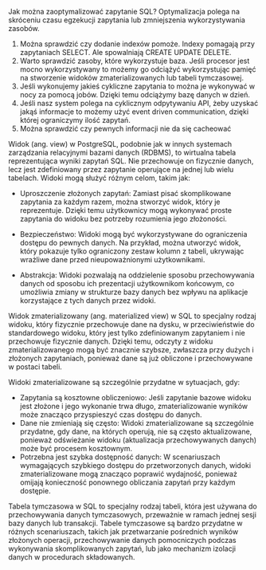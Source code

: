 Jak można zaoptymalizować zapytanie SQL?
Optymalizacja polega na skróceniu czasu egzekucji zapytania lub zmniejszenia wykorzystywania zasobów.
1. Można sprawdzić czy dodanie indexów pomoże. Indexy pomagają przy zapytaniach SELECT. Ale spowalniają CREATE UPDATE DELETE.
2. Warto sprawdzić zasoby, które wykorzystuje baza. 
Jeśli procesor jest mocno wykorzystywany to możemy go odciążyć wykorzystując pamięć na stworzenie widoków zmaterializowanych lub tabeli tymczasowej.
3. Jeśli wykonujemy jakieś cykliczne zapytania to można je wykonywać w nocy za pomocą jobów. Dzięki temu odciążymy bazę danych w dzień.
4. Jeśli nasz system polega na cyklicznym odpytywaniu API, żeby uzyskać jakąś informacje to możemy użyć event driven communication, dzięki której ograniczymy ilość zapytań.
5. Można sprawdzić czy pewnych informacji nie da się cacheować


Widok (ang. view) w PostgreSQL, podobnie jak w innych systemach zarządzania relacyjnymi bazami danych (RDBMS), to wirtualna tabela reprezentująca wyniki zapytań SQL. 
Nie przechowuje on fizycznie danych, lecz jest zdefiniowany przez zapytanie operujące na jednej lub wielu tabelach. Widoki mogą służyć różnym celom, takim jak:

* Uproszczenie złożonych zapytań: Zamiast pisać skomplikowane zapytania za każdym razem, można stworzyć widok, który je reprezentuje. 
Dzięki temu użytkownicy mogą wykonywać proste zapytania do widoku bez potrzeby rozumienia jego złożoności.

* Bezpieczeństwo: Widoki mogą być wykorzystywane do ograniczenia dostępu do pewnych danych. 
Na przykład, można utworzyć widok, który pokazuje tylko ograniczony zestaw kolumn z tabeli, ukrywając wrażliwe dane przed nieupoważnionymi użytkownikami.

* Abstrakcja: Widoki pozwalają na oddzielenie sposobu przechowywania danych od sposobu ich prezentacji użytkownikom końcowym, 
co umożliwia zmiany w strukturze bazy danych bez wpływu na aplikacje korzystające z tych danych przez widoki.



Widok zmaterializowany (ang. materialized view) w SQL to specjalny rodzaj widoku, który fizycznie przechowuje dane na dysku, w przeciwieństwie do standardowego widoku, 
który jest tylko zdefiniowanym zapytaniem i nie przechowuje fizycznie danych. Dzięki temu, odczyty z widoku zmaterializowanego mogą być znacznie szybsze, 
zwłaszcza przy dużych i złożonych zapytaniach, ponieważ dane są już obliczone i przechowywane w postaci tabeli.

Widoki zmaterializowane są szczególnie przydatne w sytuacjach, gdy:
* Zapytania są kosztowne obliczeniowo: Jeśli zapytanie bazowe widoku jest złożone i jego wykonanie trwa długo, zmaterializowanie wyników może znacząco przyspieszyć czas dostępu do danych.
* Dane nie zmieniają się często: Widoki zmaterializowane są szczególnie przydatne, gdy dane, na których operują, 
nie są często aktualizowane, ponieważ odświeżanie widoku (aktualizacja przechowywanych danych) może być procesem kosztownym.
* Potrzebna jest szybka dostępność danych: W scenariuszach wymagających szybkiego dostępu do przetworzonych danych, 
widoki zmaterializowane mogą znacząco poprawić wydajność, ponieważ omijają konieczność ponownego obliczania zapytań przy każdym dostępie.


Tabela tymczasowa w SQL to specjalny rodzaj tabeli, która jest używana do przechowywania danych tymczasowych, 
przeważnie w ramach jednej sesji bazy danych lub transakcji. Tabele tymczasowe są bardzo przydatne w różnych scenariuszach, 
takich jak przetwarzanie pośrednich wyników złożonych operacji, przechowywanie danych pomocniczych podczas wykonywania skomplikowanych zapytań, 
lub jako mechanizm izolacji danych w procedurach składowanych.
